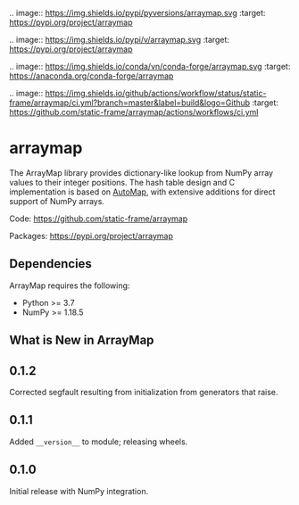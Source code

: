 

.. image:: https://img.shields.io/pypi/pyversions/arraymap.svg
  :target: https://pypi.org/project/arraymap

.. image:: https://img.shields.io/pypi/v/arraymap.svg
  :target: https://pypi.org/project/arraymap

.. image:: https://img.shields.io/conda/vn/conda-forge/arraymap.svg
  :target: https://anaconda.org/conda-forge/arraymap

.. image:: https://img.shields.io/github/actions/workflow/status/static-frame/arraymap/ci.yml?branch=master&label=build&logo=Github
  :target: https://github.com/static-frame/arraymap/actions/workflows/ci.yml



arraymap
============

The ArrayMap library provides dictionary-like lookup from NumPy array values to their integer positions. The hash table design and C implementation is based on [AutoMap](https://github.com/brandtbucher/automap), with extensive additions for direct support of NumPy arrays.


Code: https://github.com/static-frame/arraymap

Packages: https://pypi.org/project/arraymap



Dependencies
--------------

ArrayMap requires the following:

- Python >= 3.7
- NumPy >= 1.18.5



What is New in ArrayMap
-------------------------

0.1.2
-------

Corrected segfault resulting from initialization from generators that raise.


0.1.1
-------

Added `__version__` to module; releasing wheels.


0.1.0
-------

Initial release with NumPy integration.

